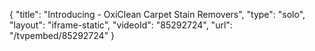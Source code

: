 {
    "title": "Introducing -  OxiClean Carpet Stain Removers",
    "type": "solo",
    "layout": "iframe-static",
    "videoId": "85292724",
    "url": "\/tvpembed\/85292724"
}